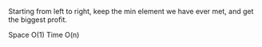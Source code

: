 
Starting from left to right, keep the min element we have ever met, and get the biggest profit.  

Space O(1)   Time O(n) 